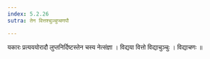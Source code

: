 ```yaml
---
index: 5.2.26
sutra: तेन वित्तश्चुञ्चुप्चणपौ

---
```

 यकारः प्रत्यययोरादौ लुप्तनिर्दिष्टस्तेन चस्य नेत्संज्ञा । विद्यया वित्तो विद्याचुञ्चुः । विद्याचणः ॥